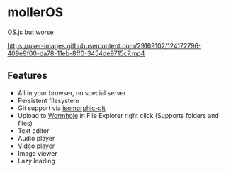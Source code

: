 # mollerOS

OS.js but worse

https://user-images.githubusercontent.com/29169102/124172796-409e9f00-da78-11eb-8ff0-3454de9715c7.mp4


## Features

- All in your browser, no special server
- Persistent filesystem
- Git support via [isomorphic-git](https://npm.im/isomorphic-git)
- Upload to [Wormhole](https://wormhole.app) in File Explorer right click (Supports folders and files)
- Text editor
- Audio player
- Video player
- Image viewer
- Lazy loading
